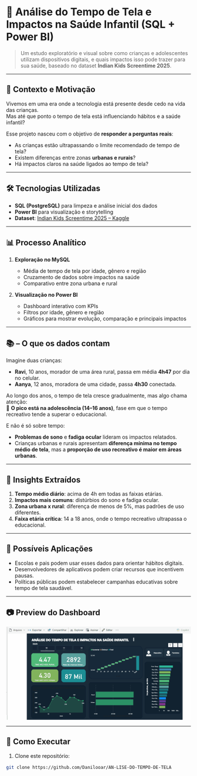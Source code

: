 # 📱 Análise do Tempo de Tela e Impactos na Saúde Infantil (SQL + Power BI)

> Um estudo exploratório e visual sobre como crianças e adolescentes utilizam dispositivos digitais, e quais impactos isso pode trazer para sua saúde, baseado no dataset **Indian Kids Screentime 2025**.

---

## 🧠 Contexto e Motivação

Vivemos em uma era onde a tecnologia está presente desde cedo na vida das crianças.  
Mas até que ponto o tempo de tela está influenciando hábitos e a saúde infantil?

Esse projeto nasceu com o objetivo de **responder a perguntas reais**:
- As crianças estão ultrapassando o limite recomendado de tempo de tela?
- Existem diferenças entre zonas **urbanas e rurais**?
- Há impactos claros na saúde ligados ao tempo de tela?


---

## 🛠 Tecnologias Utilizadas

- **SQL (PostgreSQL)** para limpeza e análise inicial dos dados
- **Power BI** para visualização e storytelling
- **Dataset**: [Indian Kids Screentime 2025 – Kaggle](https://www.kaggle.com/datasets/ankushpanday2/indian-kids-screentime-2025)

---

## 📊 Processo Analítico

1. **Exploração no MySQL**
   - Média de tempo de tela por idade, gênero e região
   - Cruzamento de dados sobre impactos na saúde
   - Comparativo entre zona urbana e rural

2. **Visualização no Power BI**
   - Dashboard interativo com KPIs
   - Filtros por idade, gênero e região
   - Gráficos para mostrar evolução, comparação e principais impactos

---

## 📚 – O que os dados contam

Imagine duas crianças:
- **Ravi**, 10 anos, morador de uma área rural, passa em média **4h47** por dia no celular.
- **Aanya**, 12 anos, moradora de uma cidade, passa **4h30** conectada.

Ao longo dos anos, o tempo de tela cresce gradualmente, mas algo chama atenção:  
📌 **O pico está na adolescência (14–16 anos)**, fase em que o tempo recreativo tende a superar o educacional.

E não é só sobre tempo:  
- **Problemas de sono** e **fadiga ocular** lideram os impactos relatados.  
- Crianças urbanas e rurais apresentam **diferença mínima no tempo médio de tela**, mas a **proporção de uso recreativo é maior em áreas urbanas**.

---

## 🔎 Insights Extraídos

1. **Tempo médio diário**: acima de 4h em todas as faixas etárias.
2. **Impactos mais comuns**: distúrbios do sono e fadiga ocular.
3. **Zona urbana x rural**: diferença de menos de 5%, mas padrões de uso diferentes.
4. **Faixa etária crítica**: 14 a 18 anos, onde o tempo recreativo ultrapassa o educacional.

---

## 📌 Possíveis Aplicações

- Escolas e pais podem usar esses dados para orientar hábitos digitais.
- Desenvolvedores de aplicativos podem criar recursos que incentivem pausas.
- Políticas públicas podem estabelecer campanhas educativas sobre tempo de tela saudável.

---

## 📷 Preview do Dashboard

![Demonstração do Portfolio](Portifolio.gif)

---

## 🚀 Como Executar

1. Clone este repositório:
```bash
git clone https://github.com/Danilooar/AN-LISE-DO-TEMPO-DE-TELA
